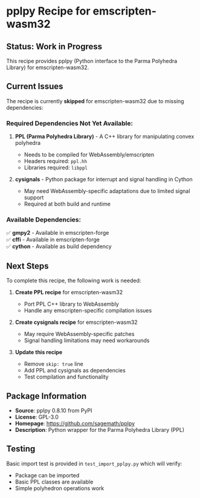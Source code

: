 # pplpy Recipe for emscripten-wasm32

## Status: Work in Progress

This recipe provides pplpy (Python interface to the Parma Polyhedra Library) for emscripten-wasm32.

## Current Issues

The recipe is currently **skipped** for emscripten-wasm32 due to missing dependencies:

### Required Dependencies Not Yet Available:

1. **PPL (Parma Polyhedra Library)** - A C++ library for manipulating convex polyhedra
   - Needs to be compiled for WebAssembly/emscripten
   - Headers required: `ppl.hh`
   - Libraries required: `libppl`

2. **cysignals** - Python package for interrupt and signal handling in Cython
   - May need WebAssembly-specific adaptations due to limited signal support
   - Required at both build and runtime

### Available Dependencies:

✅ **gmpy2** - Available in emscripten-forge  
✅ **cffi** - Available in emscripten-forge  
✅ **cython** - Available as build dependency  

## Next Steps

To complete this recipe, the following work is needed:

1. **Create PPL recipe** for emscripten-wasm32
   - Port PPL C++ library to WebAssembly
   - Handle any emscripten-specific compilation issues
   
2. **Create cysignals recipe** for emscripten-wasm32  
   - May require WebAssembly-specific patches
   - Signal handling limitations may need workarounds
   
3. **Update this recipe**
   - Remove `skip: true` line
   - Add PPL and cysignals as dependencies
   - Test compilation and functionality

## Package Information

- **Source**: pplpy 0.8.10 from PyPI
- **License**: GPL-3.0
- **Homepage**: https://github.com/sagemath/pplpy
- **Description**: Python wrapper for the Parma Polyhedra Library (PPL)

## Testing

Basic import test is provided in `test_import_pplpy.py` which will verify:
- Package can be imported
- Basic PPL classes are available
- Simple polyhedron operations work